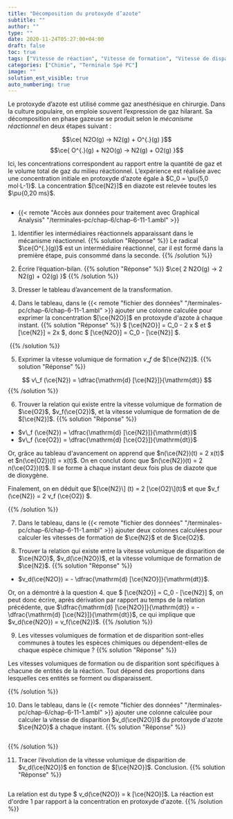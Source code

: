 ```yaml
---
title: "Décomposition du protoxyde d’azote"
subtitle: ""
author: ""
type: ""
date: 2020-11-24T05:27:00+04:00
draft: false
toc: true
tags: ["Vitesse de réaction", "Vitesse de formation", "Vitesse de disparition", "Tableau d'avancement", "Ordre 1", "Mécanisme réactionnel"]
categories: ["Chimie", "Terminale Spé PC"]
image: ""
solution_est_visible: true
auto_numbering: true
---
```


Le protoxyde d’azote est utilisé comme gaz anesthésique en chirurgie. Dans la culture populaire, on emploie souvent l’expression de gaz hilarant. Sa décomposition en phase gazeuse se produit selon le *mécanisme réactionnel* en deux étapes suivant :

$$\ce{ N2O(g) -> N2(g) + O^{.}(g)  }$$
$$\ce{ O^{.}(g) + N2O(g) ->  N2(g) + O2(g) }$$

Ici, les concentrations correspondent au rapport entre la quantité de gaz et le volume total de gaz du milieu réactionnel. L’expérience est réalisée avec une concentration initiale en protoxyde d’azote égale à $C_0 = \pu{5,0 mol·L-1}$. La concentration $[\ce{N2}]$ en diazote est relevée toutes les $\pu{0,20 ms}$.

<img src="/terminales-pc/chap-6/chap-6-11-2.png" alt="" width="" />

- {{< remote "Accès aux données pour traitement avec Graphical Analysis" "/terminales-pc/chap-6/chap-6-11-1.ambl" >}}

1. Identifier les intermédiaires réactionnels apparaissant dans le mécanisme réactionnel.
{{% solution "Réponse" %}}
Le radical $\ce{O^{.}(g)}$ est un intermédiaire réactionnel, car il est formé dans la première étape, puis consommé dans la seconde.
{{% /solution %}}

2. Écrire l’équation-bilan.
{{% solution "Réponse" %}}
$\ce{ 2 N2O(g) -> 2  N2(g) + O2(g)  }$
{{% /solution %}}

3. Dresser le tableau d’avancement de la transformation.

4. Dans le tableau, dans le {{< remote "fichier des données" "/terminales-pc/chap-6/chap-6-11-1.ambl" >}} ajouter une colonne calculée pour exprimer la concentration $[\ce{N2O}]$ en protoxyde d'azote à chaque instant.
{{% solution "Réponse" %}}
$ [\ce{N2O}] = C_0 - 2 x $ et $ [\ce{N2}] = 2x $, donc $ [\ce{N2O}] = C_0 - [\ce{N2}] $.

<img src="/terminales-pc/chap-6/chap-6-11-3.png" alt="" width="" />
{{% /solution %}}

5. Exprimer la vitesse volumique de formation $v\_f$ de $[\ce{N2}]$.
{{% solution "Réponse" %}}

$$
    v\_f (\ce{N2}) = \dfrac{\mathrm{d} [\ce{N2}]}{\mathrm{dt}}
$$
{{% /solution %}}

<!--
{{% note tip %}}
On appelle **vitesse volumique de formation** d'un produit $A$ la vitesse 
$$ v_f = \dfrac{\mathrm{d} [A]}{\mathrm{dt}}$$
$v_f$ est positive et s'exprime en mole par litre par seconde (en pratique).
{{% /note %}}
-->

<!--
6. Trouver la relation qui existe entre la vitesse volumique de formation de $\ce{N2}$, $v_f(\ce{N2})$, et la vitesse volumique de réaction.
{{% solution "Réponse" %}}
$v_f(\ce{N2}) = \dfrac{\mathrm{d} [\ce{N2}]}{\mathrm{dt}}$ donc $v = \dfrac{1}{2}\\, v_f(\ce{N2})$.
{{% /solution %}}
-->

6. Trouver la relation qui existe entre la vitesse volumique de formation de $\ce{O2}$, $v_f(\ce{O2})$, et la vitesse volumique de formation de de $[\ce{N2}]$.
{{% solution "Réponse" %}}

- $v\_f (\ce{N2}) = \dfrac{\mathrm{d} [\ce{N2}]}{\mathrm{dt}}$
- $v\_f (\ce{O2}) = \dfrac{\mathrm{d} [\ce{O2}]}{\mathrm{dt}}$

Or, grâce au tableau d'avancement on apprend que $n(\ce{N2})(t) = 2 x(t)$ et $n(\ce{O2})(t) = x(t)$. On en conclut donc que $n(\ce{N2})(t) = 2 n(\ce{O2})(t)$. Il se forme à chaque instant deux fois plus de diazote que de dioxygène.

Finalement, on en déduit que $[\ce{N2}\] (t) = 2 [\ce{O2}\](t)$ et que $v\_f (\ce{N2}) = 2 v\_f (\ce{O2}) $.

{{% /solution %}}

<!--
{{% note tip %}}
On appelle **vitesse volumique de disparition** d'un réactif $A$ la vitesse 
$$ v_d = \left\lvert \dfrac{\mathrm{d} [A]}{\mathrm{dt}} \right\rvert $$
$v_d$ est positive et s'exprime en mole par litre par seconde (en pratique).
{{% /note %}}
-->

7. Dans le tableau, dans le {{< remote "fichier des données" "/terminales-pc/chap-6/chap-6-11-1.ambl" >}} ajouter deux colonnes calculées pour calculer les vitesses de formation de $\ce{N2}$ et de $\ce{O2}$.

8. Trouver la relation qui existe entre la vitesse volumique de disparition de $\ce{N2O}$, $v_d(\ce{N2O})$, et la vitesse volumique de formation de $\ce{N2}$.
{{% solution "Réponse" %}}

- $v_d(\ce{N2O}) = - \dfrac{\mathrm{d} [\ce{N2O}]}{\mathrm{dt}}$.

Or, on a démontré à la question 4. que $ [\ce{N2O}] = C_0 - [\ce{N2}] $, on peut donc écrire, après dérivation par rapport au temps de la relation précédente, que $\dfrac{\mathrm{d} [\ce{N2O}]}{\mathrm{dt}} = - \dfrac{\mathrm{d} [\ce{N2}]}{\mathrm{dt}}$, ce qui implique que $v_d(\ce{N2O}) = v_f(\ce{N2})$.
{{% /solution %}}

<!--
9. Quelle est la grandeur cinétique commune à tous les produits et réactifs de la réaction ?       
    a. La vitesse volumique de formation ou de disparition ?        
    b. La vitesse volumique de réaction ?
{{% solution "Réponse" %}}
- *Les vitesses volumiques de formation ou de disparition sont spécifiques à chacune de entités de la réaction*.
- *La vitesse volumique de réaction est commune à toutes les entités de la réaction*.
{{% /solution %}}
-->

9. Les vitesses volumiques de formation et de disparition sont-elles communes à toutes les espèces chimiques ou dépendent-elles de chaque espèce chimique&nbsp;?
{{% solution "Réponse" %}}

Les vitesses volumiques de formation ou de disparition sont spécifiques à chacune de entités de la réaction. Tout dépend des proportions dans lesquelles ces entités se forment ou disparaissent.

{{% /solution %}}

10. Dans le tableau, dans le {{< remote "fichier des données" "/terminales-pc/chap-6/chap-6-11-1.ambl" >}} ajouter une colonne calculée pour calculer la vitesse de disparition $v_d(\ce{N2O})$ du protoxyde d'azote $\ce{N2O}$ à chaque instant.
{{% solution "Réponse" %}}
<img src="/terminales-pc/chap-6/chap-6-11-4.png" alt="" width="" />

{{% /solution %}}

11. Tracer l’évolution de la vitesse volumique de disparition de $v_d(\ce{N2O})$ en fonction de $[\ce{N2O}]$. Conclusion.
{{% solution "Réponse" %}}
<img src="/terminales-pc/chap-6/chap-6-11-5.png" alt="" width="" />

La relation est du type $ v_d(\ce{N2O}) = k [\ce{N2O}]$. La réaction est d'ordre 1 par rapport à la concentration en protoxyde d'azote.
{{% /solution %}}
